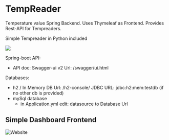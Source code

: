 # TempReader  
Temperature value Spring Backend. Uses Thymeleaf as Frontend. Provides Rest-API for Tempreaders.

Simple Tempreader in Python included

<a href="https://trello.com/b/NtaghWS9/tempreader">
      <img src="https://img.shields.io/badge/trello-board-purple.svg">
  </a>
  
 Spring-boot API:
  * API doc: Swagger-ui v2  Url: /swagger/ui.html
  
 Databases:
  * h2 / In Memory DB Url: /h2-console/ JDBC URL: jdbc:h2:mem:testdb (if no other db is provided)
  * mySql database
     * in Application.yml edit:  datasource to Database Url
## Simple Dashboard Frontend

![Website](https://raw.githubusercontent.com/JDEVDAIN/TempReaderTh/master/Website.PNG)
